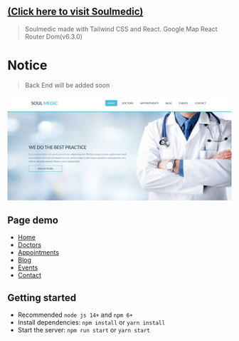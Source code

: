  

##  [(Click here to visit Soulmedic)](https://soulmedic.vercel.app/)



> Soulmedic made with Tailwind CSS and React.
> Google Map
> React Router Dom(v6.3.0)


# Notice
> Back End will be added soon



![preview](public/souldemic.png)



## Page demo

- [Home](https://soulmedic.vercel.app/)
- [Doctors](https://soulmedic.vercel.app/doctors)
- [Appointments](https://soulmedic.vercel.app/appointments)
- [Blog](https://soulmedic.vercel.app/blog)
- [Events](https://soulmedic.vercel.app/events)
- [Contact](https://soulmedic.vercel.app/appointments)


## Getting started

- Recommended `node js 14+` and `npm 6+`
- Install dependencies: `npm install` or `yarn install`
- Start the server: `npm run start` or `yarn start`




